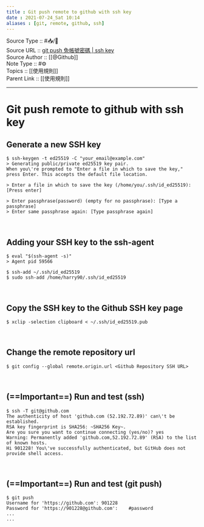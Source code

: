 ```yaml
---
title : Git push remote to github with ssh key
date : 2021-07-24_Sat 10:14
aliases : [git, remote, github, ssh]
---
```

Source Type :: #📥/📄<br>
Source URL :: [git push 免帳號密碼 | ssh key](https://aben20807.blogspot.com/2018/03/1070302-git-push-ssh-key.html)<br>
Source Author :: [[@Github]]<br>
Note Type :: #⚙️ <br>
Topics :: [[使用規則]]<br>
Parent Link :: [[使用規則]]<br>

---
# Git push remote to github with ssh key

## Generate a new SSH key
```shell
$ ssh-keygen -t ed25519 -C "your_email@example.com"
> Generating public/private ed25519 key pair.
When you\'re prompted to "Enter a file in which to save the key," press Enter. This accepts the default file location.

> Enter a file in which to save the key (/home/you/.ssh/id_ed25519): [Press enter]

> Enter passphrase(password) (empty for no passphrase): [Type a passphrase]
> Enter same passphrase again: [Type passphrase again]
```
<br>

##  Adding your SSH key to the ssh-agent
```shell
$ eval "$(ssh-agent -s)"
> Agent pid 59566
```

```shell
$ ssh-add ~/.ssh/id_ed25519
$ sudo ssh-add /home/harry90/.ssh/id_ed25519
```
<br>

## Copy the SSH key to the Github SSH key page
```shell
$ xclip -selection clipboard < ~/.ssh/id_ed25519.pub
```
<br>

## Change the remote repository url
```shell
$ git config --global remote.origin.url <Github Repository SSH URL>
```
<br>

## (==Important==) Run and test (ssh)
```shell
$ ssh -T git@github.com
The authenticity of host 'github.com (52.192.72.89)' can\'t be established.
RSA key fingerprint is SHA256: ~SHA256 Key~.
Are you sure you want to continue connecting (yes/no)? yes
Warning: Permanently added 'github.com,52.192.72.89' (RSA) to the list of known hosts.
Hi 901228! You\'ve successfully authenticated, but GitHub does not provide shell access.
```
<br>

## (==Important==) Run and test (git push)
```shell
$ git push
Username for 'https://github.com': 901228
Password for 'https://901228@github.com':    #password
...
...
```